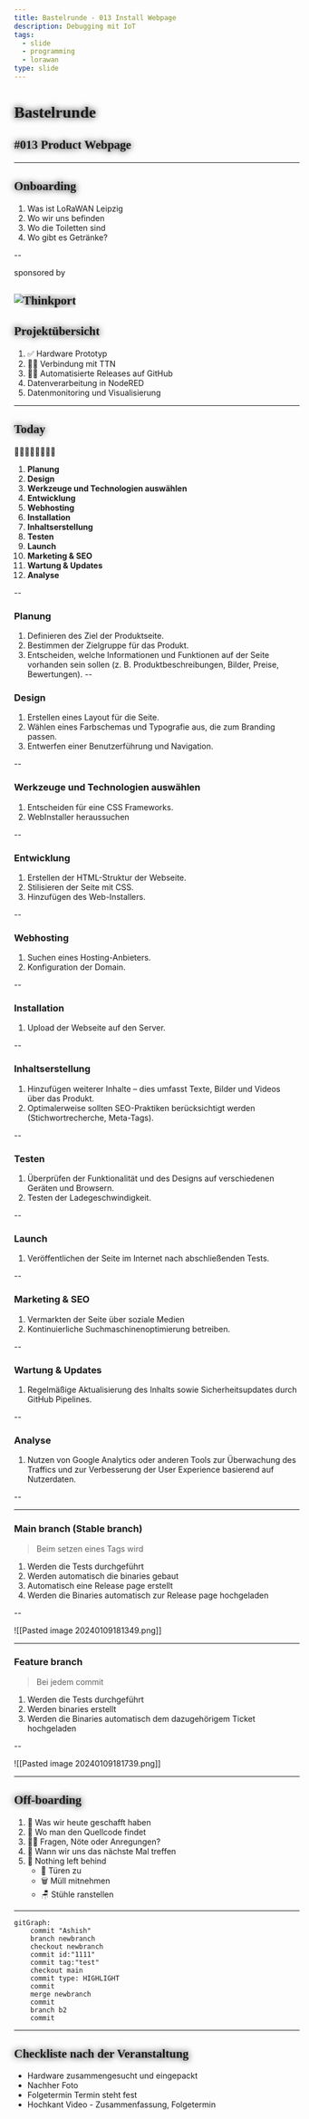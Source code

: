 ```yaml
---
title: Bastelrunde - 013 Install Webpage
description: Debugging mit IoT
tags:
  - slide
  - programming
  - lorawan
type: slide
---
```


<style>
@import url('https://fonts.googleapis.com/css2?family=Lobster&family=Permanent+Marker&display=swap');
h1, h2 {
	font-family: 'Permanent Marker', cursive !important;
	text-shadow: 0 0 12px #000 !important;
}
</style>

<!-- slide bg="[[vergissberlin_Microcontroller_with_a_happy_ending_49de1ac8-6ebf-45f3-aae3-9a6c13817ca2.png]]" data-auto-animate     -->

# Bastelrunde 
<!-- element style="padding-top: 30%; text-shadow: 4px 4px 2px 2px #000;" -->
## #013 Product Webpage

<!-- element style="text-shadow: 4px 4px 2px 2px #000" -->

<!--
**Checkliste bevor es losgeht:**

- [ ] Foto gemacht
- [ ] Tweet gesendet
- [ ] Hochkant Video

-->

---

## Onboarding

1) Was ist LoRaWAN Leipzig
2) Wo wir uns befinden
3) Wo die Toiletten sind
4) Wo gibt es Getränke?

<!--
- [ ] Was ist LoRaWAN Leipzig
	- [ ] Ziele
	- [ ] Wer sind die Leute
- [ ] Wo befinden wir uns (Basislager, Kohlenstraße)
- [ ] Wo sind die Toiletten
- [ ] Wo gibt es Getränke?
-->

--

<!-- element style=" text-shadow: 4px 4px 2px 2px #000; color: #999; font-size: 1rem;" -->
sponsored by

![Thinkport](https://thinkport.digital/wp-content/uploads/elementor/thumbs/Logo_horizontral_new-q79kisryfbimg521qvcamhuu9zgajwl52ie1tm6q0s.png)
--


## Projektübersicht

1) ✅ Hardware Prototyp
2) 👩‍💻 Verbindung mit TTN
3) 👩‍💻 Automatisierte Releases auf GitHub
4) Datenverarbeitung in NodeRED
5) Datenmonitoring und Visualisierung


---
<!-- slide bg="[[vergissberlin_microcontroller_flying_through_clouds_e4ca3e11-4904-4bfb-a259-0a4fbf2dee4e.png]]" -->

<grid drag="60 30" bg="#000000cc" style="border-radius: 12px;backdrop-filter: blur(10px);" pad="1em 2em 1em 1em">

## Today

👩‍💻🧑🏼‍💻👨🏻‍💻

1. **Planung**
2. **Design**
3. **Werkzeuge und Technologien auswählen**
4. **Entwicklung**
5. **Webhosting**
6. **Installation**
7. **Inhaltserstellung**
8. **Testen**
9. **Launch**
10. **Marketing & SEO**
11. **Wartung & Updates**
12. **Analyse**
</grid>

<!--

1. **Planung**
   - Definieren des Ziel der Produktseite.
   - Bestimmen der Zielgruppe für das Produkt.
   - Entscheiden, welche Informationen und Funktionen auf der Seite vorhanden sein sollen (z. B. Produktbeschreibungen, Bilder, Preise, Bewertungen).
2. **Design**
   - Erstellen eines Layout für die Seite.
   - Wählen eines Farbschemas und Typografie aus, die zum Branding passen.
   - Entwerfen einer Benutzerführung und Navigation.
3. **Werkzeuge und Technologien auswählen**
   - Entscheiden für eine CSS Frameworks.
   - WebInstaller heraussuchen
4. **Entwicklung**
   - Erstellen der HTML-Struktur der Webseite.
   - Stilisieren der Seite mit CSS.
   - Hinzufügen des Web-Installers.
5. **Webhosting**
   - Suchen eines Hosting-Anbieters.
   - Konfiguration der Domain.
6. **Installation**
    - Upload der Webseite auf den Server.
7. **Inhaltserstellung**
    - Hinzufügen weiterer Inhalte – dies umfasst Texte, Bilder und Videos über das Produkt.
    - Optimalerweise sollten SEO-Praktiken berücksichtigt werden (Stichwortrecherche, Meta-Tags).
8. **Testen**
    - Überprüfen der Funktionalität und des Designs auf verschiedenen Geräten und Browsern.
    - Testen der Ladegeschwindigkeit.
9. **Launch**
    - Veröffentlichen der Seite im Internet nach abschließenden Tests.
10. **Marketing & SEO**
     - Vermarkten der Seite über soziale Medien
     - Kontinuierliche Suchmaschinenoptimierung betreiben.
11. **Wartung & Updates**
     - Regelmäßige Aktualisierung des Inhalts sowie Sicherheitsupdates durch GitHub Pipelines.
12. **Analyse**
     - Nutzen von Google Analytics oder anderen Tools zur Überwachung des Traffics und zur Verbesserung der User Experience basierend auf Nutzerdaten.

-->

--
### Planung

1) Definieren des Ziel der Produktseite.
2) Bestimmen der Zielgruppe für das Produkt.
3) Entscheiden, welche Informationen und Funktionen auf der Seite vorhanden sein sollen (z. B. Produktbeschreibungen, Bilder, Preise, Bewertungen).
--

### Design

1) Erstellen eines Layout für die Seite.
2) Wählen eines Farbschemas und Typografie aus, die zum Branding passen.
3) Entwerfen einer Benutzerführung und Navigation.

--

### Werkzeuge und Technologien auswählen

1) Entscheiden für eine CSS Frameworks.
2) WebInstaller heraussuchen

--
### Entwicklung

1) Erstellen der HTML-Struktur der Webseite.
2) Stilisieren der Seite mit CSS.
3) Hinzufügen des Web-Installers.

--
### Webhosting

1) Suchen eines Hosting-Anbieters.
2) Konfiguration der Domain.

--
### Installation

1) Upload der Webseite auf den Server.

--
### Inhaltserstellung

1) Hinzufügen weiterer Inhalte – dies umfasst Texte, Bilder und Videos über das Produkt.
2) Optimalerweise sollten SEO-Praktiken berücksichtigt werden (Stichwortrecherche, Meta-Tags).

--
### Testen

1) Überprüfen der Funktionalität und des Designs auf verschiedenen Geräten und Browsern.
2) Testen der Ladegeschwindigkeit.

--
### Launch
1) Veröffentlichen der Seite im Internet nach abschließenden Tests.

--
### Marketing & SEO
1) Vermarkten der Seite über soziale Medien
2) Kontinuierliche Suchmaschinenoptimierung betreiben.

--
### Wartung & Updates
 1) Regelmäßige Aktualisierung des Inhalts sowie Sicherheitsupdates durch GitHub Pipelines.

--
### Analyse
 1) Nutzen von Google Analytics oder anderen Tools zur Überwachung des Traffics und zur Verbesserung der User Experience basierend auf Nutzerdaten.

--


---
<!-- slide bg="#112" data-auto-animate -->
### Main branch (Stable branch)

> Beim setzen eines Tags wird

1) Werden die Tests durchgeführt
2) Werden automatisch die binaries gebaut
3) Automatisch eine Release page erstellt
4) Werden die Binaries automatisch zur Release page hochgeladen

--
<!-- slide bg="#111" data-auto-animate -->
![[Pasted image 20240109181349.png]]

---
<!-- slide bg="#112" data-auto-animate -->
### Feature branch

> Bei jedem commit

1) Werden die Tests durchgeführt
2) Werden binaries erstellt
3) Werden die Binaries automatisch dem dazugehörigem Ticket hochgeladen

--
<!-- slide bg="#111" data-auto-animate -->
![[Pasted image 20240109181739.png]]

---

## Off-boarding

1) 🏁 Was wir heute geschafft haben
2) 🔎 Wo man den Quellcode findet
3) 🙋‍♂️ Fragen, Nöte oder Anregungen?
4) 📆 Wann wir uns das nächste Mal treffen
5) 🫥 Nothing left behind
	- 🚪 Türen zu
	- 🗑️ Müll mitnehmen
	- 🪑 Stühle ranstellen

---

```mermaid
gitGraph:
    commit "Ashish"
    branch newbranch
    checkout newbranch
    commit id:"1111"
    commit tag:"test"
    checkout main
    commit type: HIGHLIGHT
    commit
    merge newbranch
    commit
    branch b2
    commit
```

---

## Checkliste nach der Veranstaltung

-  Hardware zusammengesucht und eingepackt
- Nachher Foto
- Folgetermin Termin steht fest
- Hochkant Video - Zusammenfassung, Folgetermin
